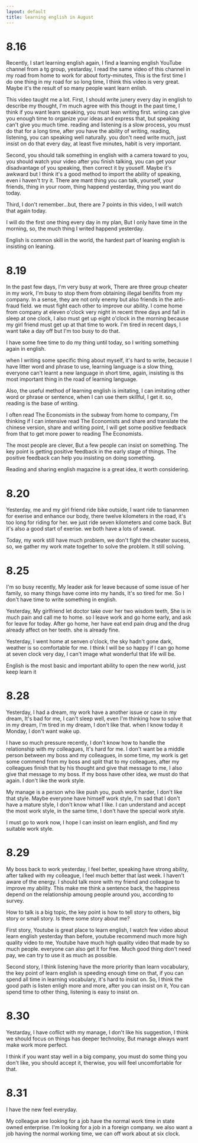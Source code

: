```yaml
---
layout: default
title: learning english in August
---
```


# 8.16

Recently, I start learning english again, I find a learning english YouTube channel from a tg group, yestarday, I read the same video of this channel in my road from home to work for about forty-minutes, This is the first time I do one thing in my road for so long time, I think this video is very great. Maybe it's the result of so many people want learn enlish.

This video taught me a lot. First, I should write junery every day in english to describe my thought, I'm much agree with this thougt in the past time, I think if you want learn speaking, you must lean writing first. wriing can give you enough time to organize your ideas and express that, but speaking can't give you much time. reading and listening is a slow process, you must do that for a long time, after you have the ability of writing, reading, listening, you can speaking well naturally. you don't need write much, just insist on do that every day, at least five minutes, habit is very important.

Second, you should talk something in english with a camera toward to you, you should watch your video after you finish talking, you can get your disadvantage of you speaking, then correct it by youself. Maybe it's awkward but I think it's a good method to import the ability of speaking, even i haven't try it. There are mant thing you can talk, yourself, your friends, thing in your room, thing happend yesterday, thing you want do today.

Third, I don't remember...but, there are 7 points in this video, I will watch that again today.

I will do the first one thing every day in my plan, But I only have time in the morning, so, the much thing I writed happend yesterday.

English is common skill in the world, the hardest part of leaning english is insisting on leaning.

# 8.19

In the past few days, I'm very busy at work, There are three group cheater in my work, I'm busy to stop them from obtaining illegal benifits from my company. In a sense, they are not only enemy but also friends in the anti-fraud field. we must fight each other to improve our ability. I come home from company at eleven o'clock very night in recent three days and fall in sleep at one clock, I also must get up eight o'clock in the morning because my girl friend must get up at that time to work. I'm tired in recent days, I want take a day off but I'm too busy to do that.

I have some free time to do my thing until today, so I writing something again in english.

when I writing some specific thing about myself, it's hard to write, because I have litter word and phrase to use,  learning language is a slow thing, everyone can't learnt a new language in short time, again, insisting is ths most important  thing in the road of learning language.

Also, the useful method of learning english is imitating, I can imitating other word or phrase or sentence, when I can use them skillful, I get it. so, reading is the base of writing.

I often read The Economists in the subway from home to company, I'm thinking if I can intensive read The Economists and share and translate the chinese version, share and writing point, I will get some positive feedback from that to get more power to reading The Economists.

The most people are clever, But a few people can insist on something. The key point is getting positive feedback in the early stage of things. The positive feedback can help you insisting on doing something.

Reading and sharing english magazine is a great idea, it worth considering.

# 8.20

Yesterday, me and my girl friend ride bike outside, I want ride to tiananmen for exerise and enhance our body, there twelve kilometers in the road, it's too long for riding for her. we just ride seven kilometers and come back. But it's also a good start of exerise. we both have a lots of sweat.

Today, my work still have much problem, we don't fight the cheater sucess, so, we gather my work mate together to solve the problem. It still solving.

# 8.25

I'm so busy recently, My leader ask for leave because of some issue of her family, so many things have come into my hands, It's so tired for me. So I don't have time to write something in english.

Yesterday, My girlfriend let doctor take over her two wisdom teeth, She is in much pain and call me to home. so I leave work and go home early, and ask for leave for today. After go home, her have eat end pain drug and the drug already affect on her teeth. she is already fine.

Yesterday, I went home at senven o'clock, the sky hadn't gone dark, weather is so comfortable for me. I think I will be so happy if I can go home at seven clock very day, I can't image what wonderful that life will be.

English is the most basic and important ability to open the new world, just keep learn it

# 8.28

Yesterday, I had a dream, my work have a another issue or case in my dream, It's bad for me, I can't sleep well, even I'm thinking how to solve that in my dream, I'm tired in my dream, I don't like that. when I know today it Monday, I don't want wake up. 

I have so much pressure recently, I don't know how to handle the relationship with my colleagues, It's hard for me. I don't want be a middle person between my boss and my colleagues, in some time, my work is get some commend from my boss and split that to my colleagues, after my colleagues finish that by his thought and give that message to me, I also give that message to my boss. If my boss have other idea, we must do that again. I don't like the work style.

My manage is a person who like push you, push work harder, I don't like that style. Maybe everyone have himself work style, I'm sad that I don't have a mature style, I don't know what I like. I can understand and accept the most work style, in the same time, I don't have the special work style.

I must go to work now, I hope I can insist on learn english, and find my suitable work style.

# 8.29

My boss back to work yesterday, I feel better, speaking have strong ability, after talked with my colleague, I feel much better that last week. I haven't aware of the energy. I should talk more with my friend and colleague to improve my ability. This make me think a sentence back, the happiness depend on the relationship amoung people around you, according to survey.

How to talk is a big topic, the key point is how to tell story to others, big story or small story. Is there some story about me?

First story, Youtube is great place to learn english, I watch few video about learn english yesterday than before, youtube recommend much more high quality video to me, Youtube have much high quality video that made by so much people. everyone can also get it for free. Much good thing don't need pay, we can try to use it as much as possible.

Second story, I think listening have the more priority than learn vocabulary, the key point of learn english is speeding enough time on that, if you can spend all time in learning vocabulary, it's hard to insist on. So, I think the good path is listen enligh more and more, after you can insist on it, You can spend time to other thing, listening is easy to insist on.

# 8.30

Yestarday, I have coflict with my manage, I don't like his suggestion, I think we should focus on things has deeper technoloy, But manage always want make work more perfect.

I think if you want stay well in a big company, you must do some thing you don't like, you should accept it, therwise, you will feel uncomfortable for that.

# 8.31

I have the new feel everyday.

My colleague are looking for a job have the normal work time in state owned enterprise. I'm looking for a job in a foreign company. we also want a job having the normal working time, we can off work about at six clock.
